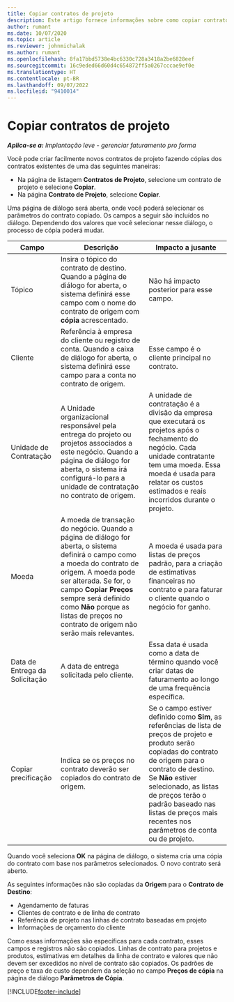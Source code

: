 ```yaml
---
title: Copiar contratos de projeto
description: Este artigo fornece informações sobre como copiar contratos de projeto no Project Operations.
author: rumant
ms.date: 10/07/2020
ms.topic: article
ms.reviewer: johnmichalak
ms.author: rumant
ms.openlocfilehash: 8fa17bbd5738e4bc6330c728a3418a2be6828eef
ms.sourcegitcommit: 16c9eded66d60d4c654872ff5a0267cccae9ef0e
ms.translationtype: HT
ms.contentlocale: pt-BR
ms.lasthandoff: 09/07/2022
ms.locfileid: "9410014"
---
```

# <a name="copy-project-contracts"></a>Copiar contratos de projeto

_**Aplica-se a:** Implantação leve - gerenciar faturamento pro forma_

Você pode criar facilmente novos contratos de projeto fazendo cópias dos contratos existentes de uma das seguintes maneiras: 

  - Na página de listagem **Contratos de Projeto**, selecione um contrato de projeto e selecione **Copiar**.
  - Na página **Contrato de Projeto**, selecione **Copiar**.

Uma página de diálogo será aberta, onde você poderá selecionar os parâmetros do contrato copiado. Os campos a seguir são incluídos no diálogo. Dependendo dos valores que você selecionar nesse diálogo, o processo de cópia poderá mudar.

| **Campo** | **Descrição** | **Impacto a jusante** |
| --- | --- | --- |
| Tópico | Insira o tópico do contrato de destino. Quando a página de diálogo for aberta, o sistema definirá esse campo com o nome do contrato de origem com **cópia** acrescentado. | Não há impacto posterior para esse campo. |
| Cliente | Referência à empresa do cliente ou registro de conta. Quando a caixa de diálogo for aberta, o sistema definirá esse campo para a conta no contrato de origem. | Esse campo é o cliente principal no contrato. |
| Unidade de Contratação | A Unidade organizacional responsável pela entrega do projeto ou projetos associados a este negócio. Quando a página de diálogo for aberta, o sistema irá configurá-lo para a unidade de contratação no contrato de origem. | A unidade de contratação é a divisão da empresa que executará os projetos após o fechamento do negócio. Cada unidade contratante tem uma moeda. Essa moeda é usada para relatar os custos estimados e reais incorridos durante o projeto. |
| Moeda | A moeda de transação do negócio. Quando a página de diálogo for aberta, o sistema definirá o campo como a moeda do contrato de origem. A moeda pode ser alterada. Se for, o campo **Copiar Preços** sempre será definido como **Não** porque as listas de preços no contrato de origem não serão mais relevantes. | A moeda é usada para listas de preços padrão, para a criação de estimativas financeiras no contrato e para faturar o cliente quando o negócio for ganho. |
| Data de Entrega da Solicitação | A data de entrega solicitada pelo cliente. | Essa data é usada como a data de término quando você criar datas de faturamento ao longo de uma frequência específica. |
| Copiar precificação | Indica se os preços no contrato deverão ser copiados do contrato de origem. | Se o campo estiver definido como **Sim**, as referências de lista de preços de projeto e produto serão copiadas do contrato de origem para o contrato de destino. Se **Não** estiver selecionado, as listas de preços terão o padrão baseado nas listas de preços mais recentes nos parâmetros de conta ou de projeto. |

Quando você seleciona **OK** na página de diálogo, o sistema cria uma cópia do contrato com base nos parâmetros selecionados. O novo contrato será aberto.

As seguintes informações não são copiadas da **Origem** para o **Contrato de Destino**:

  - Agendamento de faturas
  - Clientes de contrato e de linha de contrato
  - Referência de projeto nas linhas de contrato baseadas em projeto
  - Informações de orçamento do cliente

Como essas informações são específicas para cada contrato, esses campos e registros não são copiados. Linhas de contrato para projetos e produtos, estimativas em detalhes da linha de contrato e valores que não devem ser excedidos no nível de contrato são copiados. Os padrões de preço e taxa de custo dependem da seleção no campo **Preços de cópia** na página de diálogo **Parâmetros de Cópia**.


[!INCLUDE[footer-include](../../includes/footer-banner.md)]
